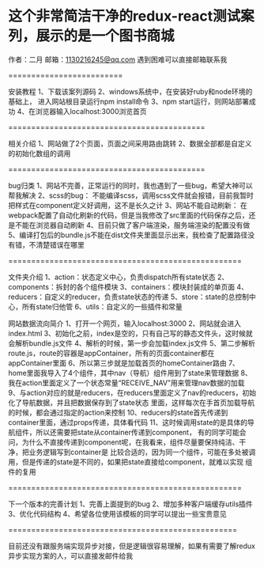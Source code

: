 这个非常简洁干净的redux-react测试案列，展示的是一个图书商城
==========================

作者：二月
邮箱：1130216245@qq.com
遇到困难可以直接邮箱联系我

=========================

安装教程
1、下载该案列源码
2、windows系统中，在安装好ruby和node环境的基础上，
进入网站根目录运行npm install命令
3、npm start运行，则网站部署成功
4、在浏览器输入localhost:3000浏览首页

===========================================

相关介绍
1、网站做了2个页面，页面之间采用路由跳转
2、数据全部都是自定义的初始化数组的调用

===========================================

bug归类
1、网站不完善，正常运行的同时，我也遇到了一些bug，希望大神可以帮我解决
2、scss的bug：
不能编译scss，调用scss文件就会报错，目前我暂时把样式在component定义好调用，这不是长久之计
3、网站不能自动刷新：
在webpack配置了自动化刷新的代码，但是当我修改了src里面的代码保存之后，还是不能在浏览器自动刷新
4、目前只做了客户端渲染，服务端渲染的配置没有做
5、编译打包后的bundle.js不能在dist文件夹里面显示出来，我检查了配置路径没有错，不清楚错误在哪里

===================================================

文件夹介绍
1、action：状态定义中心，负责dispatch所有state状态
2、components：拆封的各个组件模块
3、containers：模块封装成的单页面
4、reducers：自定义的reducer，负责state状态的传递
5、store：state的总控制中心，所有state归他管
6、utils：自定义的一些插件和常量

网站数据流向简介
1、打开一个网页，输入localhost:3000
2、网站就会进入index.html
3、初始化之前，index是空的，只有自己写的静态文件头，这时候就会解析bundle.js文件
4、解析的时候，第一步会加载index.js文件
5、第二步解析route.js，route的容器是appContainer，所有的页面container都在appContainer里面
6、所以第三步就是加载首页的homeContainer路由
7、home里面我导入了4个组件，其中nav（导航）组件用到了state来管理数据
8、我在action里面定义了一个状态常量“RECEIVE_NAV”用来管理nav数据的加载
9、与action对应的就是reducers，在reducers里面定义了nav的reducers，初始化了导航数据，并且把数据保存到了state状态
里面，这样每次在手首页加载导航的时候，都会通过指定的action来控制
10、reducers的state首先传递到container里面，通过props传递，具体看代码
11、这时候调用state的是具体的导航组件，所以还需要把state从container传递到component，
有的同学可能会问，为什么不直接传递到component呢，在我看来，组件尽量要保持纯洁、干净，把业务逻辑写到container是
比较合适的，因为同一个组件，可能在多处被调用，但是传递的state是不同的，如果把state直接给component，就难以实现
组件的复用

===================================================

下一个版本的完善计划
1、完善上面提到的bug
2、增加多种客户端缓存utils插件
3、优化代码结构
4、希望各位使用该模板的同学可以提出一些宝贵意见

==================================================

目前还没有跟服务端实现异步对接，但是逻辑很容易理解，如果有需要了解redux异步实现方案的人，可以直接发邮件给我